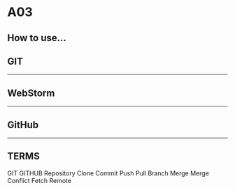 # A03

How to use...
---
GIT
---

--------
WebStorm
--------

------
GitHub
------

-----
TERMS
-----

GIT
GITHUB
Repository
Clone
Commit
Push
Pull
Branch
Merge
Merge Conflict
Fetch
Remote
